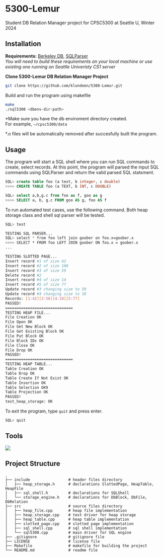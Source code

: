# 5300-Lemur
Student DB Relation Manager project for CPSC5300 at Seattle U, Winter 2024

## Installation
**Requirements:** [Berkeley DB](https://docs.oracle.com/cd/E17076_05/html/api_reference/CXX/frame_main.html), [SQLParser](https://github.com/klundeen/sql-parser)   
*You will need to build these requirements on your local machine or use existing one running on Seattle Univeristy CS1 server*

**Clone 5300-Lemur DB Relation Manager Project**
```bash
git clone https://github.com/klundeen/5300-Lemur.git
```

Build and run the program using makefile

```bash
make
./sql5300 <dbenv-dir-path>
```
*Make sure you have the db enviroment directory created.   
For example, ``~/cpsc5300/data``

*.o files will be automatically removed after succesfully built the program.



## Usage
The program will start a SQL shell where you can run SQL commands to create, select records.
At this point, the program will parsed the input SQL commands using SQLParser 
and return the valid parsed SQL statsment.

```sql
SQL> create table foo (a text, b integer, c double)
>>>> CREATE TABLE foo (a TEXT, b INT, c DOUBLE)

SQL> select a,b,g.c from foo as f, goo as g
>>>> SELECT a, b, g.c FROM goo AS g, foo AS f
```

To run automated test cases, use the following command. Both heap storage class 
and shell sql parser will be tested.

```bash
SQL> test

TESTING SQL PARSER...
SQL> select * from foo left join goober on foo.x=goober.x
>>>> SELECT * FROM foo LEFT JOIN goober ON foo.x = goober.x
...

TESTING SLOTTED PAGE...
Insert record #1 of size 42
Insert record #2 of size 100
Insert record #3 of size 59
Delete record #2
Insert record #4 of size 14
Insert record #5 of size 77
Update record #3 changing size to 50
Update record #4 changing size to 18
Records: [1:42][3:50][4:18][5:77]
PASSED!
==============================
TESTING HEAP FILE...
File Creation OK
File Open OK
File Get New Block OK
File Get Existing Block OK
File Put Block OK
File Block IDs OK
File Close OK
File Drop OK
PASSED!
==============================
TESTING HEAP TABLE...
Table Creation OK
Table Drop OK
Table Create If Not Exist OK
Table Insertion OK
Table Selection OK9
Table Projection OK
PASSED!
test_heap_storage: OK
```

To exit the program, type `quit` and press enter.

```sql
SQL> quit
```

## Tools

<a href="https://github.com/klundeen/5300-Lemur">
	<img src="https://skillicons.dev/icons?i=cpp,git,bash" />
</a>

## Project Structure
    .
    ├── include                 # header files directory
    │   ├── heap_storage.h      # declarations SlottedPage, HeapTable, HeapFile
    │   ├── sql_shell.h         # declarations for SQLShell
    │   └── storage_engine.h    # declarations for DbBlock, DbFile, DbRelation
    ├── src		                # source files directory
    │   ├── heap_file.cpp	    # heap file implementation
    │   ├── heap_storage.cpp	# test driver for heap storage
    │   ├── heap_table.cpp	    # heap table implementation
    │   ├── slotted_page.cpp	# slotted page implementation
    │   ├── sql_shell.cpp	    # sql shell implementation
    │   └── sql5300.cpp	        # main driver for SQL engine
    ├── .gitignore              # gitignore file
    ├── LICENSE                 # license file
    ├── Makefile	            # makefile for building the project
    └── README.md	            # readme file